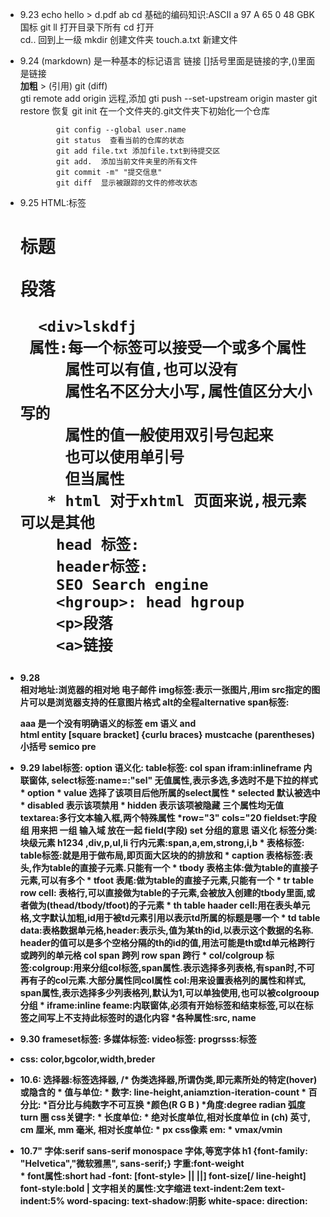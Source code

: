 *  9.23  echo  hello > d.pdf       ab   cd 
       基础的编码知识:ASCII      a  97    A  65   0  48
       GBK 国标
       git    ll 打开目录下所有
          cd   打开      
          cd.. 回到上一级
          mkdir  创建文件夹
          touch.a.txt   新建文件
*  9.24    (markdown) 是一种基本的标记语言
             链接  []括号里面是链接的字,()里面是链接      
             **加粗**        >    (引用)
               git  (diff)    
               gti remote  add origin 远程,添加
               gti push   --set-upstream origin master 
               git restore    恢复
               git init  在一个文件夹的.git文件夹下初始化一个仓库

               git config --global user.name
               git status  查看当前的仓库的状态
               git add file.txt 添加file.txt到待提交区
               git add.  添加当前文件夹里的所有文件
               git commit -m" "提交信息"
               git diff  显示被跟踪的文件的修改状态

* 9.25  HTML:标签  <h1>标题   <p>段落   <b>  

        <div>lskdfj
       属性:每一个标签可以接受一个或多个属性
           属性可以有值,也可以没有
           属性名不区分大小写,属性值区分大小写的
           属性的值一般使用双引号包起来
           也可以使用单引号
           但当属性
         * html 对于xhtml 页面来说,根元素可以是其他
          head 标签:
          header标签:
          SEO Search engine 
          <hgroup>: head hgroup
          <p>段落
          <a>链接  
* 9.28   
相对地址:浏览器的相对地
        电子邮件
        img标签:表示一张图片,用im
        src指定的图片可以是浏览器支持的任意图片格式
        alt的全程alternative 
        span标签: <P>aaa 
        是一个没有明确语义的标签  em 语义
        and   
        html entity   [square bracket]
                      {curlu braces} mustcache
                      (parentheses) 小括号
                      semico
        pre
* 9.29  label标签:
        option
        语义化:
        table标签:
        col span 
        ifram:inlineframe 内联窗体,
        select标签:name=:"sel"
              无值属性,表示多选,多选时不是下拉的样式
              * option
                * value 选择了该项目后他所属的select属性
                * selected 默认被选中
                * disabled 表示该项禁用
                * hidden 表示该项被隐藏    三个属性均无值
        textarea:多行文本输入框,两个特殊属性
         *row="3"   cols="20
        fieldset:字段组 用来把 一组 输入域 放在一起
        field(字段) set 分组的意思
        语义化
        标签分类:块级元素 h1234 ,div,p,ul,li
        行内元素:span,a,em,strong,i,b
        * 表格标签: table标签:就是用于做布局,即页面大区块的的排放和
          * caption 表格标签:表头,作为table的直接子元素.只能有一个
          * tbody 表格主体:做为table的直接子元素,可以有多个
          * tfoot 表尾:做为table的直接子元素,只能有一个
          * tr  table row cell: 表格行,可以直接做为table的子元素,会被放入创建的tbody里面,或者做为(thead/tbody/tfoot)的子元素
          * th  table haader cell:用在表头单元格,文字默认加粗,id用于被td元素引用以表示td所属的标题是哪一个
          * td  table data:表格数据单元格,header:表示头,值为某th的id,以表示这个数据的名称.  header的值可以是多个空格分隔的th的id的值,用法可能是th或td单元格跨行或跨列的单元格
          col span  跨列
          row span  跨行
          * col/colgroup 标签:colgroup:用来分组col标签,span属性.表示选择多列表格,有span时,不可再有子的col元素.大部分属性同col属性
          col:用来设置表格列的属性和样式, span属性,表示选择多少列表格列,默认为1,可以单独使用,也可以被colgrooup分组
          * iframe:inline feame:内联窗体,必须有开始标签和结束标签,可以在标签之间写上不支持此标签时的退化内容
          *各种属性:src, name
* 9.30 frameset标签:
多媒体标签:
video标签:
progrsss:标签 
 * css: color,bgcolor,width,breder
* 10.6: 选择器:标签选择器,
        /* 伪类选择器,所谓伪类,即元素所处的特定(hover)或隐含的
      * 值与单位: * 数字: line-height,aniamztion-iteration-count
        * 百分比:
        *百分比与纯数字不可互换  *颜色(R G B )
        *角度:degree       radian 弧度    turn 圈 
        css关键字:
        * 长度单位: * 绝对长度单位,相对长度单位 
        in (ch) 英寸, cm 厘米,  mm 毫米,
        相对长度单位: * px css像素 
         em:
         * vmax/vmin 
* 10.7" 字体:serif   sans-serif   monospace 字体,等宽字体
        h1 {font-family: "Helvetica","微软雅黑", sans-serif;}
        字重:font-weight  
        * font属性:short had
               -font:
               [font-style> || <font-variant> ||<font-weight>] font-size[/ line-height]
               font-style:bold | 
        文字相关的属性:文字缩进
         text-indent:2em
         text-indent:5%
         word-spacing:
         text-shadow:阴影
         white-space:
         direction:
         







        
        

                                                                                                                                                                                                                                                                                     
